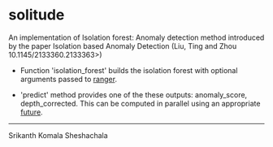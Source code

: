 # solitude

An implementation of Isolation forest: Anomaly detection method introduced by the paper Isolation based Anomaly Detection (Liu, Ting and Zhou 10.1145/2133360.2133363>)

- Function 'isolation_forest' builds the isolation forest with optional arguments passed to [ranger](https://cran.r-project.org/package=future).

- 'predict' method provides one of the these outputs: anomaly_score, depth_corrected. This can be computed in parallel using an appropriate [future](https://cran.r-project.org/package=future).

----
Srikanth Komala Sheshachala
